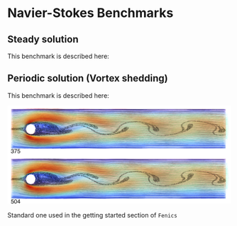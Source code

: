 # Navier-Stokes Benchmarks

## Steady solution

This benchmark is described here:


## Periodic solution (Vortex shedding)

This benchmark is described here:


![NS Vortex shedding benchmark](Jupyterbook/Figures/Diagrams/NS_Benchmark.png)


Standard one used in the getting started section of `Fenics`


